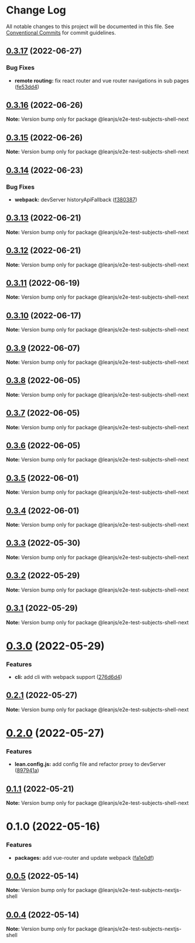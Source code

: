# Change Log

All notable changes to this project will be documented in this file.
See [Conventional Commits](https://conventionalcommits.org) for commit guidelines.

## [0.3.17](https://github.com/leanjs/leanjs/compare/@leanjs/e2e-test-subjects-shell-next@0.3.16...@leanjs/e2e-test-subjects-shell-next@0.3.17) (2022-06-27)


### Bug Fixes

* **remote routing:** fix react router and vue router navigations in sub pages ([fe53dd4](https://github.com/leanjs/leanjs/commit/fe53dd4116ef355da638105ebe6a424073666fdb))





## [0.3.16](https://github.com/leanjs/leanjs/compare/@leanjs/e2e-test-subjects-shell-next@0.3.15...@leanjs/e2e-test-subjects-shell-next@0.3.16) (2022-06-26)

**Note:** Version bump only for package @leanjs/e2e-test-subjects-shell-next





## [0.3.15](https://github.com/leanjs/leanjs/compare/@leanjs/e2e-test-subjects-shell-next@0.3.14...@leanjs/e2e-test-subjects-shell-next@0.3.15) (2022-06-26)

**Note:** Version bump only for package @leanjs/e2e-test-subjects-shell-next





## [0.3.14](https://github.com/leanjs/leanjs/compare/@leanjs/e2e-test-subjects-shell-next@0.3.13...@leanjs/e2e-test-subjects-shell-next@0.3.14) (2022-06-23)


### Bug Fixes

* **webpack:** devServer historyApiFallback ([f380387](https://github.com/leanjs/leanjs/commit/f3803871d48bf45e30ef597871a495cdf660478c))





## [0.3.13](https://github.com/leanjs/leanjs/compare/@leanjs/e2e-test-subjects-shell-next@0.3.12...@leanjs/e2e-test-subjects-shell-next@0.3.13) (2022-06-21)

**Note:** Version bump only for package @leanjs/e2e-test-subjects-shell-next





## [0.3.12](https://github.com/leanjs/leanjs/compare/@leanjs/e2e-test-subjects-shell-next@0.3.11...@leanjs/e2e-test-subjects-shell-next@0.3.12) (2022-06-21)

**Note:** Version bump only for package @leanjs/e2e-test-subjects-shell-next





## [0.3.11](https://github.com/leanjs/leanjs/compare/@leanjs/e2e-test-subjects-shell-next@0.3.10...@leanjs/e2e-test-subjects-shell-next@0.3.11) (2022-06-19)

**Note:** Version bump only for package @leanjs/e2e-test-subjects-shell-next





## [0.3.10](https://github.com/leanjs/leanjs/compare/@leanjs/e2e-test-subjects-shell-next@0.3.9...@leanjs/e2e-test-subjects-shell-next@0.3.10) (2022-06-17)

**Note:** Version bump only for package @leanjs/e2e-test-subjects-shell-next





## [0.3.9](https://github.com/leanjs/leanjs/compare/@leanjs/e2e-test-subjects-shell-next@0.3.8...@leanjs/e2e-test-subjects-shell-next@0.3.9) (2022-06-07)

**Note:** Version bump only for package @leanjs/e2e-test-subjects-shell-next





## [0.3.8](https://github.com/leanjs/leanjs/compare/@leanjs/e2e-test-subjects-shell-next@0.3.7...@leanjs/e2e-test-subjects-shell-next@0.3.8) (2022-06-05)

**Note:** Version bump only for package @leanjs/e2e-test-subjects-shell-next





## [0.3.7](https://github.com/leanjs/leanjs/compare/@leanjs/e2e-test-subjects-shell-next@0.3.6...@leanjs/e2e-test-subjects-shell-next@0.3.7) (2022-06-05)

**Note:** Version bump only for package @leanjs/e2e-test-subjects-shell-next





## [0.3.6](https://github.com/leanjs/leanjs/compare/@leanjs/e2e-test-subjects-shell-next@0.3.5...@leanjs/e2e-test-subjects-shell-next@0.3.6) (2022-06-05)

**Note:** Version bump only for package @leanjs/e2e-test-subjects-shell-next





## [0.3.5](https://github.com/leanjs/leanjs/compare/@leanjs/e2e-test-subjects-shell-next@0.3.4...@leanjs/e2e-test-subjects-shell-next@0.3.5) (2022-06-01)

**Note:** Version bump only for package @leanjs/e2e-test-subjects-shell-next





## [0.3.4](https://github.com/leanjs/leanjs/compare/@leanjs/e2e-test-subjects-shell-next@0.3.3...@leanjs/e2e-test-subjects-shell-next@0.3.4) (2022-06-01)

**Note:** Version bump only for package @leanjs/e2e-test-subjects-shell-next





## [0.3.3](https://github.com/leanjs/leanjs/compare/@leanjs/e2e-test-subjects-shell-next@0.3.2...@leanjs/e2e-test-subjects-shell-next@0.3.3) (2022-05-30)

**Note:** Version bump only for package @leanjs/e2e-test-subjects-shell-next





## [0.3.2](https://github.com/leanjs/leanjs/compare/@leanjs/e2e-test-subjects-shell-next@0.3.1...@leanjs/e2e-test-subjects-shell-next@0.3.2) (2022-05-29)

**Note:** Version bump only for package @leanjs/e2e-test-subjects-shell-next





## [0.3.1](https://github.com/leanjs/leanjs/compare/@leanjs/e2e-test-subjects-shell-next@0.3.0...@leanjs/e2e-test-subjects-shell-next@0.3.1) (2022-05-29)

**Note:** Version bump only for package @leanjs/e2e-test-subjects-shell-next





# [0.3.0](https://github.com/leanjs/leanjs/compare/@leanjs/e2e-test-subjects-shell-next@0.2.1...@leanjs/e2e-test-subjects-shell-next@0.3.0) (2022-05-29)


### Features

* **cli:** add cli with webpack support ([276d6d4](https://github.com/leanjs/leanjs/commit/276d6d4aab1c40c74ecf9eeeffa3046a9ce5026c))





## [0.2.1](https://github.com/leanjs/leanjs/compare/@leanjs/e2e-test-subjects-shell-next@0.2.0...@leanjs/e2e-test-subjects-shell-next@0.2.1) (2022-05-27)

**Note:** Version bump only for package @leanjs/e2e-test-subjects-shell-next





# [0.2.0](https://github.com/leanjs/leanjs/compare/@leanjs/e2e-test-subjects-shell-next@0.1.1...@leanjs/e2e-test-subjects-shell-next@0.2.0) (2022-05-27)


### Features

* **lean.config.js:** add config file and refactor proxy to devServer ([897941a](https://github.com/leanjs/leanjs/commit/897941a4c01d101c19b662bd773c1871183aae42))





## [0.1.1](https://github.com/leanjs/leanjs/compare/@leanjs/e2e-test-subjects-shell-next@0.1.0...@leanjs/e2e-test-subjects-shell-next@0.1.1) (2022-05-21)

**Note:** Version bump only for package @leanjs/e2e-test-subjects-shell-next





# 0.1.0 (2022-05-16)


### Features

* **packages:** add vue-router and update webpack ([fa1e0df](https://github.com/leanjs/leanjs/commit/fa1e0df3a28a7b015340b6ebf4f379c8912647e1))





## [0.0.5](https://github.com/leanjs/leanjs/compare/@leanjs/e2e-test-subjects-nextjs-shell@0.0.4...@leanjs/e2e-test-subjects-nextjs-shell@0.0.5) (2022-05-14)

**Note:** Version bump only for package @leanjs/e2e-test-subjects-nextjs-shell

## [0.0.4](https://github.com/leanjs/leanjs/compare/@leanjs/e2e-test-subjects-nextjs-shell@0.0.3...@leanjs/e2e-test-subjects-nextjs-shell@0.0.4) (2022-05-14)

**Note:** Version bump only for package @leanjs/e2e-test-subjects-nextjs-shell
